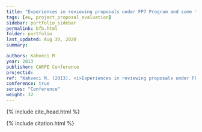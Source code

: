 ```yaml
---
title: "Experiences in reviewing proposals under FP7 Program and some tips for improving proposals"
tags: [eu, project_proposal_evaluation]
sidebar: portfolio_sidebar
permalink: bfb.html
folder: portfolio
last_updated: Aug 30, 2020
summary:

authors: Kahveci M
year: 2013
publisher: CARPE Conference
projectid:
ref: "Kahveci M. (2013). <i>Experiences in reviewing proposals under FP7 Program and some tips for improving proposals</i>. Paper presented at the CARPE Conference. Manchester Metropolitan University, Manchester, UK. November 4 - 6, 2013."
conference: true
series: "Conference"
weight: 32
---
```


{% include cite_head.html %}

{% include citation.html %}